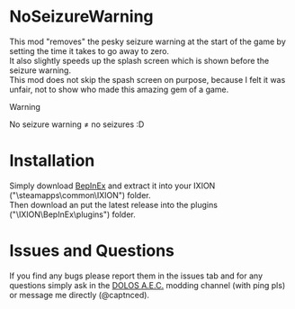 # NoSeizureWarning
This mod "removes" the pesky seizure warning at the start of the game by setting the time it takes to go away to zero.  
It also slightly speeds up the splash screen which is shown before the seizure warning.  
This mod does not skip the spash screen on purpose, because I felt it was unfair, not to show who made this amazing gem of a game.  
> [!WARNING]
No seizure warning ≠ no seizures :D
> 

# Installation
Simply download [BepInEx](https://github.com/BepInEx/BepInEx/releases/tag/v6.0.0-pre.2) and extract it into your IXION ("\steamapps\common\IXION\") folder.  
Then download an put the latest release into the plugins ("\IXION\BepInEx\plugins\") folder.

# Issues and Questions
If you find any bugs please report them in the issues tab and for any questions simply ask in the [DOLOS A.E.C.](https://discord.gg/UMtuJrSmY3) modding channel (with ping pls) or message me directly (@captnced).
